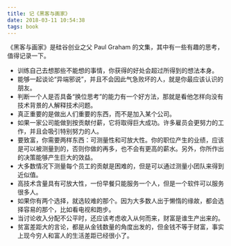 ```yaml
---
title: 记《黑客与画家》
date: 2018-03-11 10:54:38
tags: book
---
```

《黑客与画家》是硅谷创业之父 Paul Graham 的文集，其中有一些有趣的思考，值得记录一下。

- 训练自己去想那些不能想的事情，你获得的好处会超过所得到的想法本身。
- 能够一起谈论“异端邪说”，并且不会因此气急败坏的人，就是你最应该认识的朋友。
- 判断一个人是否具备“换位思考”的能力有一个好方法，那就是看他怎样向没有技术背景的人解释技术问题。
- 真正重要的是做出人们重要的东西，而不是加入某个公司。
- 如果一家公司能做到按贡献付薪，它将取得巨大成功。许多雇员会更努力的工作，并且会吸引特别努力的人。
- 要致富，你需要两样东西：可测量性和可放大性。你的职位产生的业绩，应该是可以被测量到的，否则你做的再多，也不会有更高的薪水。另外，你所作出的决策能够产生巨大的效益。
- 大多数情况下测量每个员工的贡献是困难的，但是可以通过测量小团队来得到近似值。
- 高技术含量具有可放大性，一份早餐只能服务一个人，但是一个软件可以服务很多人。
- 如果你有两个选择，就选较难的那个。因为大多数人出于懒惰的缘故，都会选择容易的那个，比如看电视和跑步。
- 当讨论收入分配不公平时，还应该考虑收入从何而来，财富是谁生产出来的。
- 贫富差距大的言论，都是从金钱数量的角度出发的，但金钱不等于财富，事实上现今穷人和富人的生活差距已经很小了。

